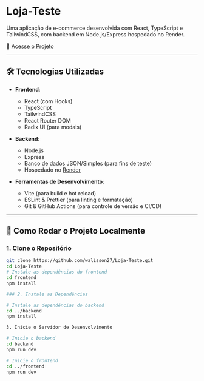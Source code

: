 # Loja-Teste

Uma aplicação de e-commerce desenvolvida com React, TypeScript e TailwindCSS, com backend em Node.js/Express hospedado no Render.

🔗 [Acesse o Projeto](https://loja-teste-roan.vercel.app)

---

## 🛠️ Tecnologias Utilizadas

- **Frontend**:
  - React (com Hooks)
  - TypeScript
  - TailwindCSS
  - React Router DOM
  - Radix UI (para modais)

- **Backend**:
  - Node.js
  - Express
  - Banco de dados JSON/Simples (para fins de teste)
  - Hospedado no [Render](https://render.com)

- **Ferramentas de Desenvolvimento**:
  - Vite (para build e hot reload)
  - ESLint & Prettier (para linting e formatação)
  - Git & GitHub Actions (para controle de versão e CI/CD)

---

## 🚀 Como Rodar o Projeto Localmente

### 1. Clone o Repositório

```bash
git clone https://github.com/walisson27/Loja-Teste.git
cd Loja-Teste
# Instale as dependências do frontend
cd frontend
npm install

### 2. Instale as Dependências

# Instale as dependências do backend
cd ../backend
npm install

3. Inicie o Servidor de Desenvolvimento

# Inicie o backend
cd backend
npm run dev

# Inicie o frontend
cd ../frontend
npm run dev

